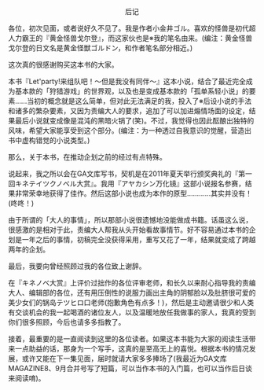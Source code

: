 <p align="center">后记</p>

各位，初次见面，或者说好久不见了。我是作者小金井ゴル。喜欢的怪兽是初代超人力霸王的『黄金怪兽戈尔登』，而这家伙也是※我的笔名由来。(编注：黄金怪兽戈尔登的日文名是黄金怪獣ゴルドン，和作者笔名部分相近。)

这次真的很感谢购买这本书的大家。

本书『Let'party!来组队吧！〜但是我没有同伴〜』这本小说，结合了最近完全成为基本款的「狩猎游戏」的世界观，以及也是变成基本款的「孤单系轻小说」的要素……当初的概念就是这么简单，但对此无法满足的我，投入了※后设小说的手法和诸多的繁杂要素，又因为责编大人的要求，追加了可以加进煽情场面的设定，结果最后小说就变成像是混沌的黑暗火锅了(笑)。不过，我觉得也因此酝酿出独特的风味，希望大家能享受到这个部分。(编注：为一种透过自我意识的觉醒，营造出书中虚构错觉的小说类型。)

那么，关于本书，在推动企划之前的经过有点特殊。

说起来，我之所以会在GA文库写书，契机是在2011年夏天举行颁奖典礼的『第一回キネテイツクノベル大赏』。我用『アヤカシン万化镜』这部小说报名参赛，结果非常荣幸地获得了佳作。然后这部小说也成为本作的原型…………其实并没有！(咚咚！)

由于所谓的「大人的事情」，所以那部小说很遗憾地没能做成书籍。话虽这么说，很感激的是相对于此，责编大人帮我从头开始看故事情节。好不容易通过本书的企划是一年之后的事情，初稿完全没获得采用，重写又花了一年，结果就变成了跨越两年的企划。

最后，我要向曾经照顾过我的各位致上谢辞。

在『キネノベ大赏』上评价过拙作的各位评审老师，和长久以来耐心指导我的责编大人、编辑部的各位，还有用压倒性的说服力画出主角的阴郁脸以及肚脐很可爱的美少女们的锅岛テツヒロ口老师(抱歉角色有点多！)，然后是主动邀请很少和人类有交谈机会的我一起喝酒的诸位友人，以及温暖地放任我做事的家人，我真的受到你们很多照顾，今后也请多多指教了。

接着，最重要的是一直阅读到这里的各位读者。如果这本书能为大家的阅读生活带来一点助益的话，那身为一个写手，这真的是至高无上的喜悦。根据本书的情况发展，或许又能在下一集见面，届时就请大家多多捧场了(我最近为GA文库MAGAZINE8、9月合并号写了短篇，可以当作本书的入门篇，也可以当作后日谈来阅读唷)。

